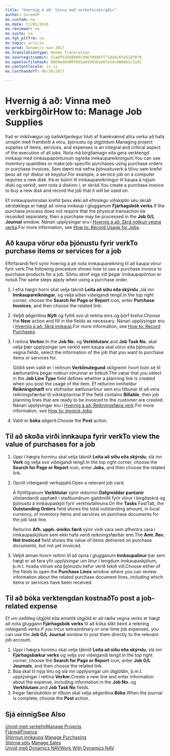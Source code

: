 ```yaml
---
title: "Hvernig á að: Vinna með verkefnisbirgðir"
author: SorenGP
ms.custom: na
ms.date: 11/01/2016
ms.reviewer: na
ms.suite: na
ms.tgt_pltfrm: na
ms.topic: article
ms-prod: dynamics-nav-2017
ms.translationtype: Human Translation
ms.sourcegitcommit: 51adfb3588099c496f0946ff71da5c6fe518f070
ms.openlocfilehash: 00b9ed8480f6b5ab9265beb0fe2dc0060b1c3192
ms.contentlocale: is-is
ms.lasthandoff: 06/26/2017

---
```


# <a name="how-to-manage-job-supplies"></a><span data-ttu-id="6aced-102">Hvernig á að: Vinna með verkbirgðir</span><span class="sxs-lookup"><span data-stu-id="6aced-102">How to: Manage Job Supplies</span></span>
<span data-ttu-id="6aced-103">Það er mikilvægur og óaðskiljanlegur hluti af framkvæmd allra verka að hafa umsjón með framboði á vöru, þjónustu og útgjöldum.</span><span class="sxs-lookup"><span data-stu-id="6aced-103">Managing project supplies of items, services, and expenses is an integral and critical aspect of the execution of all jobs.</span></span> <span data-ttu-id="6aced-104">Nota má birgðamagn eða gera verktengd innkaup með innkaupapöntunum og/eða innkaupareikningum.</span><span class="sxs-lookup"><span data-stu-id="6aced-104">You can use inventory quantities or make job-specific purchases using purchase orders or purchase invoices.</span></span> <span data-ttu-id="6aced-105">Sem dæmi má nefna þjónustuverk á tölvu sem krefst þess að nýr diskur sé keyptur.</span><span class="sxs-lookup"><span data-stu-id="6aced-105">For example, a service job on a computer requires a new disk.</span></span> <span data-ttu-id="6aced-106">Þá er búinn til innkaupareikningur til kaupa á nýjum diski og verkið, sem nota á diskinn í, er skráð.</span><span class="sxs-lookup"><span data-stu-id="6aced-106">You create a purchase invoice to buy a new disk and record the job that it will be used on.</span></span>

<span data-ttu-id="6aced-107">Ef innkaupavinnslan krefst þess ekki að efnislegu viðskiptin séu skráð sérstaklega er hægt að vinna innkaup í glugganum **Fjárhagsbók verks**.</span><span class="sxs-lookup"><span data-stu-id="6aced-107">If the purchase process does not require that the physical transaction be recorded separately, then a purchase may be processed in the **Job G/L Journal** window.</span></span> <span data-ttu-id="6aced-108">Nánari upplýsingar eru í [Hvernig á að: Skrá notkun vegna verka](projects-how-record-job-usage.md).</span><span class="sxs-lookup"><span data-stu-id="6aced-108">For more information, see [How to: Record Usage for Jobs](projects-how-record-job-usage.md).</span></span>

## <a name="to-purchase-items-or-services-for-a-job"></a><span data-ttu-id="6aced-109">Að kaupa vörur eða þjónustu fyrir verk</span><span class="sxs-lookup"><span data-stu-id="6aced-109">To purchase items or services for a job</span></span>
<span data-ttu-id="6aced-110">Eftirfarandi ferli sýnir hvernig á að nota innkaupareikning til að kaupa vörur fyrir verk.</span><span class="sxs-lookup"><span data-stu-id="6aced-110">The following procedure shows how to use a purchase invoice to purchase products for a job.</span></span> <span data-ttu-id="6aced-111">Sömu skref eiga við þegar innkaupapöntun er notuð.</span><span class="sxs-lookup"><span data-stu-id="6aced-111">The same steps apply when using a purchase order.</span></span>  

1. <span data-ttu-id="6aced-112">Í efra hægri horni skal velja táknið **Leita að síðu eða skýrslu** ,slá inn **Innkaupareikningar**, og velja síðan viðeigandi tengil.</span><span class="sxs-lookup"><span data-stu-id="6aced-112">In the top right corner, choose the **Search for Page or Report** icon, enter **Purchase Invoices**, and then choose the related link.</span></span>  
2. <span data-ttu-id="6aced-113">Veljið aðgerðina **Nýtt** og fyllið svo út reitina eins og þörf krefur.</span><span class="sxs-lookup"><span data-stu-id="6aced-113">Choose the **New** action and fill in the fields as necessary.</span></span> <span data-ttu-id="6aced-114">Nánari upplýsingar eru í [Hvernig á að: Skrá innkaup](purchasing-how-record-purchases.md).</span><span class="sxs-lookup"><span data-stu-id="6aced-114">For more information, see [How to: Record Purchases](purchasing-how-record-purchases.md).</span></span>
3. <span data-ttu-id="6aced-115">Í reitina **Verknr.**</span><span class="sxs-lookup"><span data-stu-id="6aced-115">In the **Job No.**</span></span> <span data-ttu-id="6aced-116">og **Verkhlutanr.**</span><span class="sxs-lookup"><span data-stu-id="6aced-116">and **Job Task No.**</span></span> <span data-ttu-id="6aced-117">skal velja þær upplýsingar um verkið sem kaupa skal vörur eða þjónustu vegna.</span><span class="sxs-lookup"><span data-stu-id="6aced-117">fields, select the information of the job that you want to purchase items or services for.</span></span>  

    <span data-ttu-id="6aced-118">Gildið sem valið er í reitnum **Verklínutegund** skilgreinir hvort búin sé til áætlunarlína þegar notkun vörunnar er bókuð.</span><span class="sxs-lookup"><span data-stu-id="6aced-118">The value that you select in the **Job Line Type** field defines whether a planning line is created when you post the usage of the item.</span></span> <span data-ttu-id="6aced-119">Ef reiturinn inniheldur **Reikningshæft** eru stofnaðar áætlunarlínur sem eru tilbúnar til að vera reikningsfærðar til viðskiptavinar.</span><span class="sxs-lookup"><span data-stu-id="6aced-119">If the field contains **Billable**, then job planning lines that are ready to be invoiced to the customer are created.</span></span> <span data-ttu-id="6aced-120">Nánari upplýsingar eru í [Hvernig á að: Reikningsfæra verk](projects-how-invoice-jobs.md).</span><span class="sxs-lookup"><span data-stu-id="6aced-120">For more information, see [How to: Invoice Jobs](projects-how-invoice-jobs.md).</span></span>

4. <span data-ttu-id="6aced-121">Valið er **bóka** aðgerð.</span><span class="sxs-lookup"><span data-stu-id="6aced-121">Choose the **Post** action.</span></span>

## <a name="to-view-the-value-of-purchases-for-a-job"></a><span data-ttu-id="6aced-122">Til að skoða virði innkaupa fyrir verk</span><span class="sxs-lookup"><span data-stu-id="6aced-122">To view the value of purchases for a job</span></span>  

1. <span data-ttu-id="6aced-123">Uppi í hægra horninu skal velja táknið **Leita að síðu eða skýrslu**, slá inn **Verk** og velja svo viðeigandi tengil.</span><span class="sxs-lookup"><span data-stu-id="6aced-123">In the top right corner, choose the **Search for Page or Report** icon, enter **Jobs**, and then choose the related link.</span></span>
2. <span data-ttu-id="6aced-124">Opnið viðeigandi verkspjald.</span><span class="sxs-lookup"><span data-stu-id="6aced-124">Open a relevant job card.</span></span>

    <span data-ttu-id="6aced-125">Á flýtiflipanum **Verkhlutar** sýnir reiturinn **Óafgreiddar pantanir** útistandandi upphæð í staðbundnum gjaldmiðli fyrir vörur í birgðaskrá og þjónustu á innkaupaskjöl fyrir verkhlutalínuna.</span><span class="sxs-lookup"><span data-stu-id="6aced-125">On the **Tasks** FastTab, the **Outstanding Orders** field shows the total outstanding amount, in local currency, of inventory items and services on purchase documents for the job task line.</span></span>  

    <span data-ttu-id="6aced-126">Reiturinn **Afh. upph. óreikn.færð** sýnir virði vara sem afhentra vara í innkaupaskjölum sem ekki hafa verið reikningsfærðar enn.</span><span class="sxs-lookup"><span data-stu-id="6aced-126">The **Amt. Rec. Not Invoiced** field shows the value of items delivered on purchase documents, but not yet invoiced.</span></span>  

3. <span data-ttu-id="6aced-127">Veljið annan hvorn reitinn til að opna í glugganum **Innkaupalínur** þar sem hægt er að fara yfir upplýsingar um línur í tengdum innkaupaskjölum, þ.m.t. hvaða vörum eða þjónustu hefur verið tekið við.</span><span class="sxs-lookup"><span data-stu-id="6aced-127">Choose either of the fields to open the **Purchase Lines** window where you can review information about the related purchase document lines, including which items or services have been received.</span></span>

## <a name="to-post-a-job-related-expense"></a><span data-ttu-id="6aced-128">Til að bóka verktengdan kostnað</span><span class="sxs-lookup"><span data-stu-id="6aced-128">To post a job-related expense</span></span>  
<span data-ttu-id="6aced-129">Ef um óeðlileg útgjöld eða einstök útgjöld er að ræða vegna verks er hægt að nota gluggann **Fjárhagsbók verks** til að bóka slíkt beint á reikning viðeigandi verks.</span><span class="sxs-lookup"><span data-stu-id="6aced-129">If you incur extraordinary or one-time job expenses, you can use the **Job G/L Journal** window to post them directly to the relevant job account.</span></span>

1. <span data-ttu-id="6aced-130">Uppi í hægra horninu skal velja táknið **Leita að síðu eða skýrslu**, slá inn **Fjárhagsbækur verks** og velja svo viðeigandi tengil.</span><span class="sxs-lookup"><span data-stu-id="6aced-130">In the top right corner, choose the **Search for Page or Report** icon, enter **Job G/L Journals**, and then choose the related link.</span></span>  
2. <span data-ttu-id="6aced-131">Búa skal til nýja línu og slá inn upplýsingar um útgjöldin, þ.m.t. upplýsingar í reitina **Verknr.**</span><span class="sxs-lookup"><span data-stu-id="6aced-131">Create a new line and enter information about the expense, including information in the **Job No.**</span></span> <span data-ttu-id="6aced-132">og **Verkhlutanr.**</span><span class="sxs-lookup"><span data-stu-id="6aced-132">and **Job Task No** fields.</span></span>  
3. <span data-ttu-id="6aced-133">Þegar færslubókin er tilbúin skal velja aðgerðina **Bóka**.</span><span class="sxs-lookup"><span data-stu-id="6aced-133">When the journal is complete, choose the **Post** action.</span></span>


## <a name="see-also"></a><span data-ttu-id="6aced-134">Sjá einnig</span><span class="sxs-lookup"><span data-stu-id="6aced-134">See Also</span></span>
[<span data-ttu-id="6aced-135">Unnið með verkefni</span><span class="sxs-lookup"><span data-stu-id="6aced-135">Manage Projects</span></span>](projects-manage-projects.md)  
[<span data-ttu-id="6aced-136">Fjármál</span><span class="sxs-lookup"><span data-stu-id="6aced-136">Finance</span></span>](finance-setup.md)  
<span data-ttu-id="6aced-137">[Stjórnun innkaupa](purchasing-manage-purchasing.md)       </span><span class="sxs-lookup"><span data-stu-id="6aced-137">[Manage Purchasing](purchasing-manage-purchasing.md)       </span></span>  
<span data-ttu-id="6aced-138">[Stjórna sölu](sales-manage-sales.md)    </span><span class="sxs-lookup"><span data-stu-id="6aced-138">[Manage Sales](sales-manage-sales.md)    </span></span>  
[<span data-ttu-id="6aced-139">Unnið með Dynamics NAV</span><span class="sxs-lookup"><span data-stu-id="6aced-139">Work With Dynamics NAV</span></span>](ui-work-product.md)  


